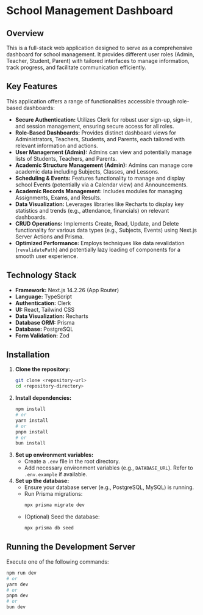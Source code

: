 # School Management Dashboard

## Overview

This is a full-stack web application designed to serve as a comprehensive dashboard for school management. It provides different user roles (Admin, Teacher, Student, Parent) with tailored interfaces to manage information, track progress, and facilitate communication efficiently.

## Key Features

This application offers a range of functionalities accessible through role-based dashboards:

- **Secure Authentication:** Utilizes Clerk for robust user sign-up, sign-in, and session management, ensuring secure access for all roles.
- **Role-Based Dashboards:** Provides distinct dashboard views for Administrators, Teachers, Students, and Parents, each tailored with relevant information and actions.
- **User Management (Admin):** Admins can view and potentially manage lists of Students, Teachers, and Parents.
- **Academic Structure Management (Admin):** Admins can manage core academic data including Subjects, Classes, and Lessons.
- **Scheduling & Events:** Features functionality to manage and display school Events (potentially via a Calendar view) and Announcements.
- **Academic Records Management:** Includes modules for managing Assignments, Exams, and Results.
- **Data Visualization:** Leverages libraries like Recharts to display key statistics and trends (e.g., attendance, financials) on relevant dashboards.
- **CRUD Operations:** Implements Create, Read, Update, and Delete functionality for various data types (e.g., Subjects, Events) using Next.js Server Actions and Prisma.
- **Optimized Performance:** Employs techniques like data revalidation (`revalidatePath`) and potentially lazy loading of components for a smooth user experience.

## Technology Stack

- **Framework:** Next.js 14.2.26 (App Router)
- **Language:** TypeScript
- **Authentication:** Clerk
- **UI:** React, Tailwind CSS
- **Data Visualization:** Recharts
- **Database ORM:** Prisma
- **Database:** PostgreSQL
- **Form Validation:** Zod

## Installation

1.  **Clone the repository:**
    ```bash
    git clone <repository-url>
    cd <repository-directory>
    ```
2.  **Install dependencies:**
    ```bash
    npm install
    # or
    yarn install
    # or
    pnpm install
    # or
    bun install
    ```
3.  **Set up environment variables:**
    - Create a `.env` file in the root directory.
    - Add necessary environment variables (e.g., `DATABASE_URL`). Refer to `.env.example` if available.
4.  **Set up the database:**
    - Ensure your database server (e.g., PostgreSQL, MySQL) is running.
    - Run Prisma migrations:
      ```bash
      npx prisma migrate dev
      ```
    - (Optional) Seed the database:
      ```bash
      npx prisma db seed
      ```

## Running the Development Server

Execute one of the following commands:

```bash
npm run dev
# or
yarn dev
# or
pnpm dev
# or
bun dev
```

